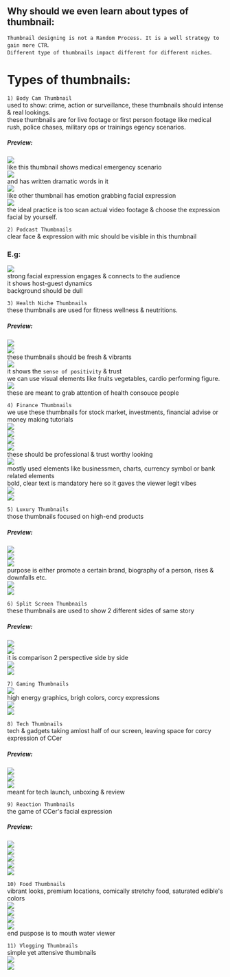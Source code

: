 ## Why should we even learn about types of thumbnail:  
`Thumbnail designing is not a Random Process. It is a well strategy to gain more CTR`.  
`Different type of thumbnails impact different for different niches`.  

# Types of thumbnails:  
`1) Body Cam Thumbnail`  
used to show: crime, action or surveillance, these thumbnails should intense & real lookings.  
these thumbnails are for live footage or first person footage like medical rush, police chases, military ops or trainings egency scenarios.   
##### Preview:  
![](../z_Images/010.png)  
like this thumbnail shows medical emergency scenario  
![](../z_Images/011.png)  
and has written dramatic words in it  
![](../z_Images/012.png)  
like other thumbnail has emotion grabbing facial expression  
![](../z_Images/013.png)  
the ideal practice is too scan actual video footage & choose the expression facial by yourself.   


`2) Podcast Thumbnails`    
clear face & expression with mic should be visible in this thumbnail  
### **E.g:**    
![](../z_Images/014.png)  
strong facial expression engages & connects to the audience  
it shows host-guest dynamics  
background should be dull  


`3) Health Niche Thumbnails`  
these thumbnails are used for fitness wellness & neutritions.  
##### Preview:  
![](../z_Images/015.png)  
![](../z_Images/016.png)  
these thumbnails should be fresh & vibrants  
![](../z_Images/017.png)  
it shows the `sense of positivity` & trust  
we can use visual elements like fruits vegetables, cardio performing figure.  
![](../z_Images/018.png)  
these are meant to grab attention of health consouce people  


`4) Finance Thumbnails`  
we use these thumbnails for stock market, investments, financial advise or money making tutorials  
![](../z_Images/019.png)  
![](../z_Images/020.png)  
![](../z_Images/021.png)  
![](../z_Images/022.png)  
these should be professional & trust worthy looking  
![](../z_Images/023.png)  
mostly used elements like businessmen, charts, currency symbol or bank related elements  
bold, clear text is mandatory here so it gaves the viewer legit vibes  
![](../z_Images/024.png)  
![](../z_Images/025.png)  


`5) Luxury Thumbnails`  
those thumbnails focused on high-end products  
##### Preview:  
![](../z_Images/026.png)  
![](../z_Images/027.png)  
![](../z_Images/028.png)  
purpose is either promote a certain brand, biography of a person, rises & downfalls etc.  
![](../z_Images/029.png)  
![](../z_Images/030.png)  


`6) Split Screen Thumbnails`  
these thumbnails are used to show 2 different sides of same story  
##### Preview:  
![](../z_Images/031.png)  
![](../z_Images/032.png)  
it is comparison 2 perspective side by side  
![](../z_Images/033.png)  
![](../z_Images/034.png)  


`7) Gaming Thumbnails`  
![](../z_Images/035.png)  
high energy graphics, brigh colors, corcy expressions  
![](../z_Images/036.png)  
![](../z_Images/037.png)  


`8) Tech Thumbnails`  
tech & gadgets taking amlost half of our screen, leaving space for corcy expression of CCer 
##### Preview:  
![](../z_Images/038.png)  
![](../z_Images/039.png)  
![](../z_Images/040.png)  
meant for tech launch, unboxing & review  


`9) Reaction Thumbnails`  
the game of CCer's facial expression  
##### Preview:  
![](../z_Images/041.png)  
![](../z_Images/042.png)  
![](../z_Images/043.png)  
![](../z_Images/044.png)  
![](../z_Images/045.png)  


`10) Food Thumbnails`  
vibrant looks, premium locations, comically stretchy food, saturated edible's colors  
![](../z_Images/046.png)  
![](../z_Images/047.png)  
![](../z_Images/048.png)  
![](../z_Images/049.png)  
end puspose is to mouth water viewer  


`11) Vlogging Thumbnails`  
simple yet attensive thumbnails  
![](../z_Images/050.png)  
![](../z_Images/051.png)  
